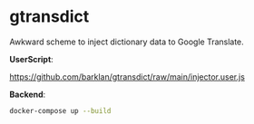 # gtransdict

Awkward scheme to inject dictionary data to Google Translate.

**UserScript**:

https://github.com/barklan/gtransdict/raw/main/injector.user.js

**Backend**:

```bash
docker-compose up --build
```
